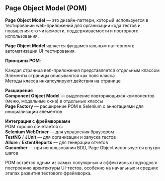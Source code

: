 ## Page Object Model (POM)  
**Page Object Model** — это дизайн-паттерн, который используется в тестировании web-приложений для организации кода тестов и повышения его читаемости, поддерживаемости и повторного использования.  

**Page Object Model** является фундаментальным паттерном в автоматизации UI-тестирования.  

**Принципы POM**:  

Каждая страница веб-приложения представляется отдельным классом​  
Элементы страницы описываются как поля класса​  
Методы класса инкапсулируют действия на странице  

**Расширения**  
**Component Object Model** — выделение повторяющихся компонентов (меню, модальные окна) в отдельные классы  
**Page Factory** — расширение POM в Selenium с аннотациями для инициализации элементов  

**Интеграция с фреймворками**  
POM хорошо сочетается с:  
**Selenium WebDriver** — для управления браузером  
**TestNG** / **JUnit** — для организации и запуска тестов  
**Allure** / **ExtentReports** — для генерации отчетов  
**Cucumber** — при использовании BDD, Page Object используется внутри шагов  

POM остаётся одним из самых популярных и эффективных подходов к построению архитектуры UI-тестов, особенно на начальных и средних этапах развития тестового фреймворка.  

